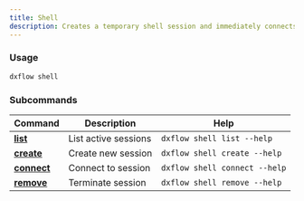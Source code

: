 ```yaml
---
title: Shell 
description: Creates a temporary shell session and immediately connects to it
---
```


### Usage

```bash [Terminal]
dxflow shell
```

### Subcommands

| Command | Description | Help |
|---------|-------------|------|
| [**list**](/docs/cli/shell/list) | List active sessions | `dxflow shell list --help` |
| [**create**](/docs/cli/shell/create) | Create new session | `dxflow shell create --help` |
| [**connect**](/docs/cli/shell/connect) | Connect to session | `dxflow shell connect --help` |
| [**remove**](/docs/cli/shell/remove) | Terminate session | `dxflow shell remove --help` |

